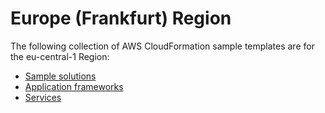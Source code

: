 # Europe \(Frankfurt\) Region<a name="cfn-sample-templates-eu-central-1"></a>

The following collection of AWS CloudFormation sample templates are for the eu\-central\-1 Region:
+ [Sample solutions](sample-templates-applications-eu-central-1.md)
+ [Application frameworks](sample-templates-appframeworks-eu-central-1.md)
+ [Services](sample-templates-services-eu-central-1.md)